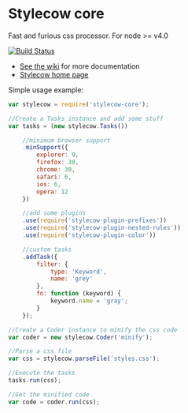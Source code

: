 # Stylecow core

Fast and furious css processor. For node >= v4.0

[![Build Status](https://travis-ci.org/stylecow/stylecow-core.svg?branch=master)](https://travis-ci.org/stylecow/stylecow-core)

* [See the wiki](https://github.com/stylecow/stylecow-parser/wiki) for more documentation
* [Stylecow home page](http://stylecow.github.io/)

Simple usage example:

```javascript
var stylecow = require('stylecow-core');

//Create a Tasks instance and add some stuff
var tasks = (new stylecow.Tasks())

	//minimum browser support
	.minSupport({
		explorer: 9,
		firefox: 30,
		chrome: 30,
		safari: 6,
		ios: 6,
		opera: 12
	})

	//add some plugins
	.use(require('stylecow-plugin-prefixes'))
	.use(require('stylecow-plugin-nested-rules'))
	.use(require('stylecow-plugin-color'))

	//custom tasks
	.addTask({
		filter: {
			type: 'Keyword',
			name: 'grey'
		},
		fn: function (keyword) {
			keyword.name = 'gray';
		}
	});

//Create a Coder instance to minify the css code
var coder = new stylecow.Coder('minify');

//Parse a css file
var css = stylecow.parseFile('styles.css');

//Execute the tasks
tasks.run(css);

//Get the minified code
var code = coder.run(css);
```
